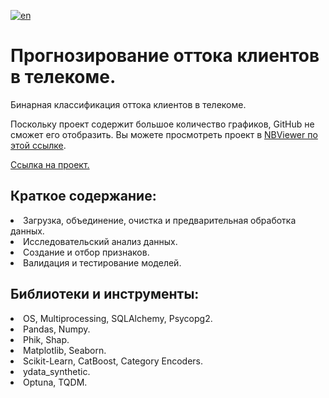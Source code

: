 [![en](https://img.shields.io/badge/lang-en-red.svg)](README.en.md)

# Прогнозирование оттока клиентов в телекоме.
Бинарная классификация оттока клиентов в телекоме.<br>

Поскольку проект содержит большое количество графиков, GitHub не сможет его отобразить.
Вы можете просмотреть проект в [NBViewer по этой ссылке]( https://nbviewer.org/github/mrBrain101/Yandex_Practicum_projects/blob/faf87fda0586f77c4366af3ccdb27349053868a3/ML_Telecom_Churn_Prediction/Ya_Practicum_ML_Telecom_Churn_Prediction_distr_RUS.ipynb).<br>

[Ссылка на проект.](https://github.com/mrBrain101/Yandex_Practicum_projects/blob/faf87fda0586f77c4366af3ccdb27349053868a3/ML_Telecom_Churn_Prediction/Ya_Practicum_ML_Telecom_Churn_Prediction_distr_RUS.ipynb)

## Краткое содержание:
<li>Загрузка, объединение, очистка и предварительная обработка данных.
<li>Исследовательский анализ данных. 
<li>Создание и отбор признаков. 
<li>Валидация и тестирование моделей.
  
## Библиотеки и инструменты:
<li>OS, Multiprocessing, SQLAlchemy, Psycopg2.
<li>Pandas, Numpy.
<li>Phik, Shap.
<li>Matplotlib, Seaborn.
<li>Scikit-Learn, CatBoost, Category Encoders.
<li>ydata_synthetic.
<li>Optuna, TQDM.